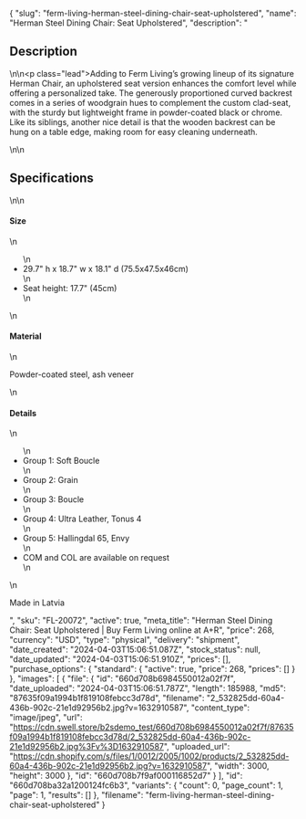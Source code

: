 {
  "slug": "ferm-living-herman-steel-dining-chair-seat-upholstered",
  "name": "Herman Steel Dining Chair: Seat Upholstered",
  "description": "<h2>Description</h2>\n<!-- split -->\n<p class=\"lead\">Adding to Ferm Living’s growing lineup of its signature Herman Chair, an upholstered seat version enhances the comfort level while offering a personalized take. The generously proportioned curved backrest comes in a series of woodgrain hues to complement the custom clad-seat, with the sturdy but lightweight frame in powder-coated black or chrome. Like its siblings, another nice detail is that the wooden backrest can be hung on a table edge, making room for easy cleaning underneath. </p>\n<!-- split -->\n<h2>Specifications</h2>\n<!-- split -->\n<h4>Size</h4>\n<ul>\n<li>29.7\" h x 18.7\" w x 18.1\" d (75.5x47.5x46cm)</li>\n<li>Seat height: 17.7\" (45cm)</li>\n</ul>\n<h4>Material</h4>\n<p>Powder-coated steel, ash veneer</p>\n<h4>Details</h4>\n<ul>\n<li>Group 1: Soft Boucle</li>\n<li>Group 2: Grain</li>\n<li>Group 3: Boucle</li>\n<li>Group 4: Ultra Leather, Tonus 4</li>\n<li>Group 5: Hallingdal 65, Envy</li>\n<li>COM and COL are available on request</li>\n</ul>\n<p>Made in Latvia</p>",
  "sku": "FL-20072",
  "active": true,
  "meta_title": "Herman Steel Dining Chair: Seat Upholstered | Buy Ferm Living online at A+R",
  "price": 268,
  "currency": "USD",
  "type": "physical",
  "delivery": "shipment",
  "date_created": "2024-04-03T15:06:51.087Z",
  "stock_status": null,
  "date_updated": "2024-04-03T15:06:51.910Z",
  "prices": [],
  "purchase_options": {
    "standard": {
      "active": true,
      "price": 268,
      "prices": []
    }
  },
  "images": [
    {
      "file": {
        "id": "660d708b6984550012a02f7f",
        "date_uploaded": "2024-04-03T15:06:51.787Z",
        "length": 185988,
        "md5": "87635f09a1994b1f819108febcc3d78d",
        "filename": "2_532825dd-60a4-436b-902c-21e1d92956b2.jpg?v=1632910587",
        "content_type": "image/jpeg",
        "url": "https://cdn.swell.store/b2sdemo_test/660d708b6984550012a02f7f/87635f09a1994b1f819108febcc3d78d/2_532825dd-60a4-436b-902c-21e1d92956b2.jpg%3Fv%3D1632910587",
        "uploaded_url": "https://cdn.shopify.com/s/files/1/0012/2005/1002/products/2_532825dd-60a4-436b-902c-21e1d92956b2.jpg?v=1632910587",
        "width": 3000,
        "height": 3000
      },
      "id": "660d708b7f9af000116852d7"
    }
  ],
  "id": "660d708ba32a1200124fc6b3",
  "variants": {
    "count": 0,
    "page_count": 1,
    "page": 1,
    "results": []
  },
  "filename": "ferm-living-herman-steel-dining-chair-seat-upholstered"
}